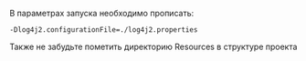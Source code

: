 В параметрах запуска необходимо прописать:

`-Dlog4j2.configurationFile=./log4j2.properties`

Также не забудьте пометить директорию Resources в структуре проекта
